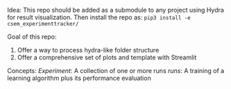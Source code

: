 Idea:
This repo should be added as a submodule to any project using Hydra for result visualization.
Then install the repo as:
`pip3 install -e csem_experimenttracker/`

Goal of this repo: 
1) Offer a way to process hydra-like folder structure 
2) Offer a comprehensive set of plots and template with Streamlit

Concepts:
_Experiment_: A collection of one or more runs
_runs_: A training of a learning algorithm plus its performance evaluation
